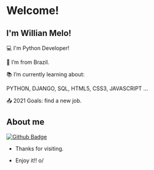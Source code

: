 # Welcome!

 

## I'm Willian Melo!

 

:computer: I'm Python Developer!

:house_with_garden: I’m from Brazil.

:books: I’m currently learning about:

PYTHON, DJANGO, SQL, HTML5, CSS3, JAVASCRIPT ...

:outbox_tray: 2021 Goals: find a new job.

 

## About me

[![Github Badge](https://img.shields.io/badge/-Github-000?style=flat-square&logo=Github&logoColor=white&link=https://github.com/willianvmelo)](https://github.com/willianvmelo)


- Thanks for visiting.

- Enjoy it!! o/

